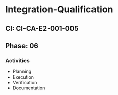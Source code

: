 # Integration-Qualification

## CI: CI-CA-E2-001-005
## Phase: 06

### Activities
- Planning
- Execution
- Verification
- Documentation
